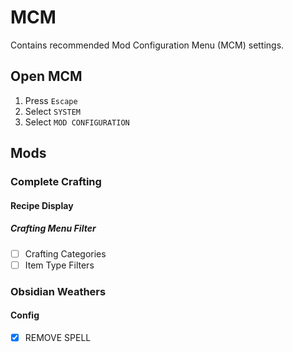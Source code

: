 # MCM

Contains recommended Mod Configuration Menu (MCM) settings.

## Open MCM

1. Press `Escape`
1. Select `SYSTEM`
1. Select `MOD CONFIGURATION`

## Mods

### Complete Crafting

#### Recipe Display

##### Crafting Menu Filter

- [ ] Crafting Categories
- [ ] Item Type Filters

### Obsidian Weathers

#### Config

- [x] REMOVE SPELL

